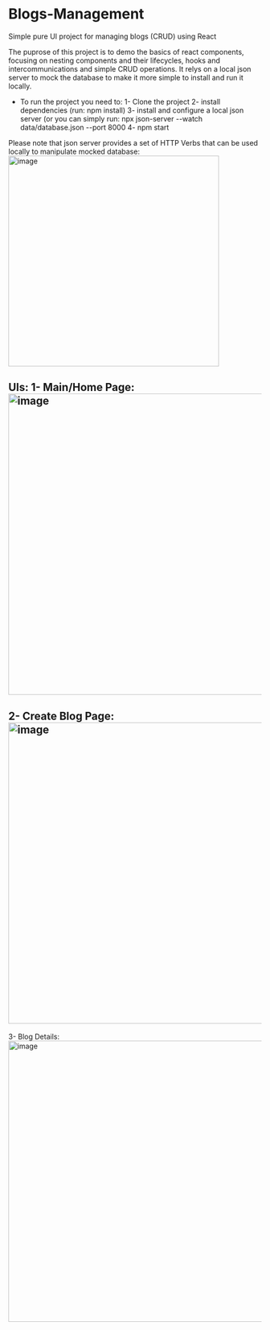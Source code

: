 # Blogs-Management
Simple pure UI project for managing blogs (CRUD) using React

The puprose of this project is to demo the basics of react components, focusing on nesting components and their lifecycles, hooks and intercommunications and simple CRUD operations. It relys on a local json server to mock the database to make it more simple to install and run it locally.

- To run the project you need to:
1- Clone the project
2- install dependencies (run: npm install)
3- install and configure a local json server (or you can simply run: npx json-server --watch data/database.json --port 8000
4- npm start

Please note that json server provides a set of HTTP Verbs that can be used locally to manipulate mocked database:
<img width="419" alt="image" src="https://github.com/AbdullahNjoum98/Blogs-Management/assets/56254725/007ee022-0776-4a4c-a4c7-8b65389bb2b3">

UIs:
1- Main/Home Page:
<img width="599" alt="image" src="https://github.com/AbdullahNjoum98/Blogs-Management/assets/56254725/abb9b58b-5a09-4199-9e37-0f0edb8c6320">
-------------------------------------------------------
2- Create Blog Page:
<img width="599" alt="image" src="https://github.com/AbdullahNjoum98/Blogs-Management/assets/56254725/67c1400c-1f74-4328-9cea-76976e2a42b8">
-------------------------------------------------------
3- Blog Details:
<img width="559" alt="image" src="https://github.com/AbdullahNjoum98/Blogs-Management/assets/56254725/5eea5870-360d-4e91-8dd1-43661fbf2251">
